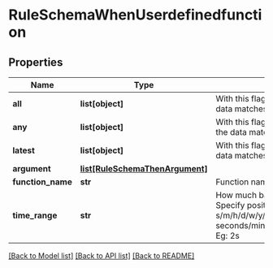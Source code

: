 # RuleSchemaWhenUserdefinedfunction

## Properties
Name | Type | Description | Notes
------------ | ------------- | ------------- | -------------
**all** | **list[object]** | With this flag, result is set to True only if all the data matches the given condition | [optional] 
**any** | **list[object]** | With this flag, result is set to True if any one of the data matches the condition | [optional] 
**latest** | **list[object]** | With this flag, result is set to True if the latest data matches the condition | [optional] 
**argument** | [**list[RuleSchemaThenArgument]**](RuleSchemaThenArgument.md) |  | [optional] 
**function_name** | **str** | Function name | 
**time_range** | **str** | How much back in time should we look for data. Specify positive integer followed by s/m/h/d/w/y/o representing seconds/minutes/hours/days/weeks/years/offset. Eg: 2s | [optional] 

[[Back to Model list]](../README.md#documentation-for-models) [[Back to API list]](../README.md#documentation-for-api-endpoints) [[Back to README]](../README.md)


